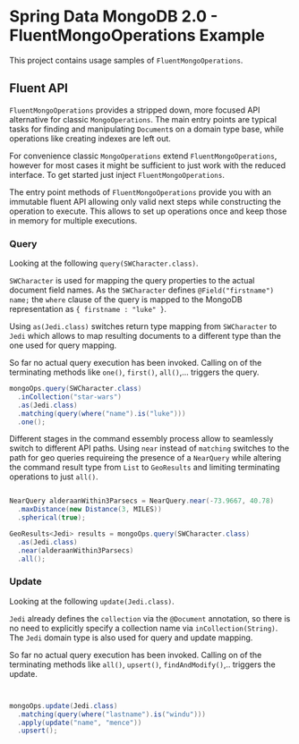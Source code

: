 # Spring Data MongoDB 2.0 - FluentMongoOperations Example

This project contains usage samples of `FluentMongoOperations`.

## Fluent API

`FluentMongoOperations` provides a stripped down, more focused API alternative for classic `MongoOperations`.
The main entry points are typical tasks for finding and manipulating ``Document``s on a domain type base, while operations like creating indexes are left out.

For convenience classic `MongoOperations` extend `FluentMongoOperations`, however for most cases it might be sufficient to just work with the reduced interface.
To get started just inject `FluentMongoOperations`.

The entry point methods of `FluentMongoOperations` provide you with an immutable fluent API allowing only valid next steps while constructing the operation to execute. This allows to set up operations once and keep those in memory for multiple executions. 

### Query

Looking at the following `query(SWCharacter.class)`.

`SWCharacter` is used for mapping the query properties to the actual document field names. As the `SWCharacter` defines `@Field("firstname") name;` the `where` clause of the query is mapped to the MongoDB representation as `{ firstname : "luke" }`.

Using `as(Jedi.class)` switches return type mapping from `SWCharacter` to `Jedi` which allows to map resulting documents to a different type than the one used for query mapping.

So far no actual query execution has been invoked. Calling on of the terminating methods like `one()`, `first()`, `all()`,... triggers the query.
 
```java
mongoOps.query(SWCharacter.class)
  .inCollection("star-wars")
  .as(Jedi.class)
  .matching(query(where("name").is("luke")))
  .one();

```

Different stages in the command essembly process allow to seamlessly switch to different API paths. Using `near` instead of `matching` switches to the path for geo queries requireing the presence of a `NearQuery` while altering the command result type from `List` to `GeoResults` and limiting terminating operations to just `all()`.

```java

NearQuery alderaanWithin3Parsecs = NearQuery.near(-73.9667, 40.78)
  .maxDistance(new Distance(3, MILES))
  .spherical(true);

GeoResults<Jedi> results = mongoOps.query(SWCharacter.class)
  .as(Jedi.class)
  .near(alderaanWithin3Parsecs)
  .all();
```


### Update

Looking at the following `update(Jedi.class)`.

`Jedi` already defines the `collection` via the `@Document` annotation, so there is no need to explicitly specify a collection name via `inCollection(String)`. The `Jedi` domain type is also used for query and update mapping.

So far no actual query execution has been invoked. Calling on of the terminating methods like `all()`, `upsert()`, `findAndModify()`,.. triggers the update.
```java


mongoOps.update(Jedi.class)
  .matching(query(where("lastname").is("windu")))
  .apply(update("name", "mence"))
  .upsert();
```